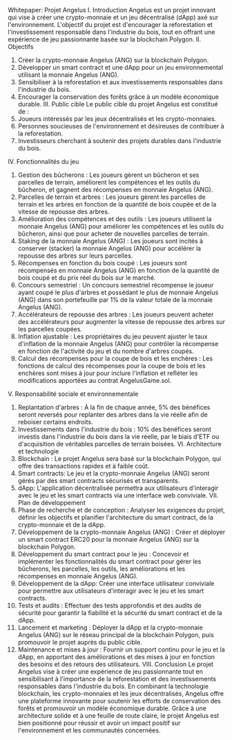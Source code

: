 Whitepaper: Projet Angelus
I. Introduction
Angelus est un projet innovant qui vise à créer une crypto-monnaie et un jeu décentralisé (dApp) axé sur l'environnement. L'objectif du projet est d'encourager la reforestation et l'investissement responsable dans l'industrie du bois, tout en offrant une expérience de jeu passionnante basée sur la blockchain Polygon.
II. Objectifs
1.	Créer la crypto-monnaie Angelus (ANG) sur la blockchain Polygon.
2.	Développer un smart contract et une dApp pour un jeu environnemental utilisant la monnaie Angelus (ANG).
3.	Sensibiliser à la reforestation et aux investissements responsables dans l'industrie du bois.
4.	Encourager la conservation des forêts grâce à un modèle économique durable.
III. Public cible
Le public cible du projet Angelus est constitué de :
1.	Joueurs intéressés par les jeux décentralisés et les crypto-monnaies.
2.	Personnes soucieuses de l'environnement et désireuses de contribuer à la reforestation.
3.	Investisseurs cherchant à soutenir des projets durables dans l'industrie du bois.

IV. Fonctionnalités du jeu
1.	Gestion des bûcherons : Les joueurs gèrent un bûcheron et ses parcelles de terrain, améliorent les compétences et les outils du bûcheron, et gagnent des récompenses en monnaie Angelus (ANG).
2.	Parcelles de terrain et arbres : Les joueurs gèrent les parcelles de terrain et les arbres en fonction de la quantité de bois coupée et de la vitesse de repousse des arbres.
3.	Amélioration des compétences et des outils : Les joueurs utilisent la monnaie Angelus (ANG) pour améliorer les compétences et les outils du bûcheron, ainsi que pour acheter de nouvelles parcelles de terrain.
4.	Staking de la monnaie Angelus (ANG) : Les joueurs sont incités à conserver (stacker) la monnaie Angelus (ANG) pour accélérer la repousse des arbres sur leurs parcelles.
5.	Récompenses en fonction du bois coupé : Les joueurs sont récompensés en monnaie Angelus (ANG) en fonction de la quantité de bois coupé et du prix réel du bois sur le marché.
6.	Concours semestriel : Un concours semestriel récompense le joueur ayant coupé le plus d'arbres et possédant le plus de monnaie Angelus (ANG) dans son portefeuille par 1% de la valeur totale de la monnaie Angelus (ANG).
7.	Accélérateurs de repousse des arbres : Les joueurs peuvent acheter des accélérateurs pour augmenter la vitesse de repousse des arbres sur les parcelles coupées.
8.	Inflation ajustable : Les propriétaires du jeu peuvent ajuster le taux d'inflation de la monnaie Angelus (ANG) pour contrôler la récompense en fonction de l'activité du jeu et du nombre d'arbres coupés.
9.	Calcul des récompenses pour la coupe de bois et les enchères : Les fonctions de calcul des récompenses pour la coupe de bois et les enchères sont mises à jour pour inclure l'inflation et refléter les modifications apportées au contrat AngelusGame.sol.


V. Responsabilité sociale et environnementale
1.	Replantation d'arbres : À la fin de chaque année, 5% des bénéfices seront reversés pour replanter des arbres dans la vie réelle afin de reboiser certains endroits.
2.	Investissements dans l'industrie du bois : 10% des bénéfices seront investis dans l'industrie du bois dans la vie réelle, par le biais d'ETF ou d'acquisition de véritables parcelles de terrain boisées.
VI. Architecture et technologie
1.	Blockchain : Le projet Angelus sera basé sur la blockchain Polygon, qui offre des transactions rapides et à faible coût.
2.	Smart contracts: Le jeu et la crypto-monnaie Angelus (ANG) seront gérés par des smart contracts sécurisés et transparents.
3.	dApp: L'application décentralisée permettra aux utilisateurs d'interagir avec le jeu et les smart contracts via une interface web conviviale.
VII. Plan de développement
1.	Phase de recherche et de conception : Analyser les exigences du projet, définir les objectifs et planifier l'architecture du smart contract, de la crypto-monnaie et de la dApp.
2.	Développement de la crypto-monnaie Angelus (ANG) : Créer et déployer un smart contract ERC20 pour la monnaie Angelus (ANG) sur la blockchain Polygon.
3.	Développement du smart contract pour le jeu : Concevoir et implémenter les fonctionnalités du smart contract pour gérer les bûcherons, les parcelles, les outils, les améliorations et les récompenses en monnaie Angelus (ANG).
4.	Développement de la dApp: Créer une interface utilisateur conviviale pour permettre aux utilisateurs d'interagir avec le jeu et les smart contracts.
5.	Tests et audits : Effectuer des tests approfondis et des audits de sécurité pour garantir la fiabilité et la sécurité du smart contract et de la dApp.
6.	Lancement et marketing : Déployer la dApp et la crypto-monnaie Angelus (ANG) sur le réseau principal de la blockchain Polygon, puis promouvoir le projet auprès du public cible.
7.	Maintenance et mises à jour : Fournir un support continu pour le jeu et la dApp, en apportant des améliorations et des mises à jour en fonction des besoins et des retours des utilisateurs.
VIII. Conclusion
Le projet Angelus vise à créer une expérience de jeu passionnante tout en sensibilisant à l'importance de la reforestation et des investissements responsables dans l'industrie du bois. En combinant la technologie blockchain, les crypto-monnaies et les jeux décentralisés, Angelus offre une plateforme innovante pour soutenir les efforts de conservation des forêts et promouvoir un modèle économique durable. Grâce à une architecture solide et à une feuille de route claire, le projet Angelus est bien positionné pour réussir et avoir un impact positif sur l'environnement et les communautés concernées.
